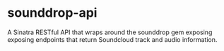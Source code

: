 sounddrop-api
=============

A Sinatra RESTful API that wraps around the sounddrop gem exposing exposing endpoints that return Soundcloud track and audio information.
